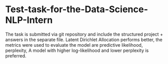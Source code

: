 # Test-task-for-the-Data-Science-NLP-Intern
The task is submitted via git repository and include the structured project + answers in the separate file.
Latent Dirichlet Allocation performs better, the metrics were used to evaluate the model are  predictive likelihood, perplexity, A model with higher log-likelihood and lower perplexity is preferred.
